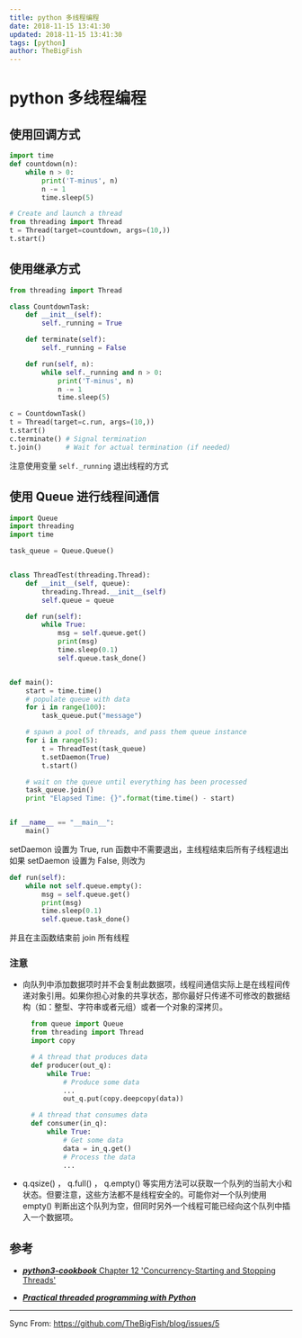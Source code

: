 ```yaml
---
title: python 多线程编程
date: 2018-11-15 13:41:30
updated: 2018-11-15 13:41:30
tags: [python]
author: TheBigFish
---
```

# python 多线程编程

## 使用回调方式

```python
import time
def countdown(n):
    while n > 0:
        print('T-minus', n)
        n -= 1
        time.sleep(5)

# Create and launch a thread
from threading import Thread
t = Thread(target=countdown, args=(10,))
t.start()
```

## 使用继承方式

```python
from threading import Thread

class CountdownTask:
    def __init__(self):
        self._running = True

    def terminate(self):
        self._running = False

    def run(self, n):
        while self._running and n > 0:
            print('T-minus', n)
            n -= 1
            time.sleep(5)

c = CountdownTask()
t = Thread(target=c.run, args=(10,))
t.start()
c.terminate() # Signal termination
t.join()      # Wait for actual termination (if needed)
```

注意使用变量 `self._running` 退出线程的方式

## 使用 Queue 进行线程间通信

```python
import Queue
import threading
import time

task_queue = Queue.Queue()


class ThreadTest(threading.Thread):
    def __init__(self, queue):
        threading.Thread.__init__(self)
        self.queue = queue

    def run(self):
        while True:
            msg = self.queue.get()
            print(msg)
            time.sleep(0.1)
            self.queue.task_done()


def main():
    start = time.time()
    # populate queue with data
    for i in range(100):
        task_queue.put("message")

    # spawn a pool of threads, and pass them queue instance
    for i in range(5):
        t = ThreadTest(task_queue)
        t.setDaemon(True)
        t.start()

    # wait on the queue until everything has been processed
    task_queue.join()
    print "Elapsed Time: {}".format(time.time() - start)


if __name__ == "__main__":
    main()
```

setDaemon 设置为 True, run 函数中不需要退出，主线程结束后所有子线程退出  
如果 setDaemon 设置为 False, 则改为

```python
def run(self):
    while not self.queue.empty():
        msg = self.queue.get()
        print(msg)
        time.sleep(0.1)
        self.queue.task_done()
```

并且在主函数结束前 join 所有线程

### **注意**

-   向队列中添加数据项时并不会复制此数据项，线程间通信实际上是在线程间传递对象引用。如果你担心对象的共享状态，那你最好只传递不可修改的数据结构（如：整型、字符串或者元组）或者一个对象的深拷贝。

    ```python
      from queue import Queue
      from threading import Thread
      import copy

      # A thread that produces data
      def producer(out_q):
          while True:
              # Produce some data
              ...
              out_q.put(copy.deepcopy(data))

      # A thread that consumes data
      def consumer(in_q):
          while True:
              # Get some data
              data = in_q.get()
              # Process the data
              ...
    ```

-   q.qsize() ， q.full() ， q.empty() 等实用方法可以获取一个队列的当前大小和状态。但要注意，这些方法都不是线程安全的。可能你对一个队列使用 empty() 判断出这个队列为空，但同时另外一个线程可能已经向这个队列中插入一个数据项。

## 参考

-   [**_python3-cookbook_** Chapter 12 'Concurrency-Starting and Stopping Threads'](https://python3-cookbook.readthedocs.io/zh_CN/latest/c12/p01_start_stop_thread.html)

-   [**_Practical threaded programming with Python_**](https://www.ibm.com/developerworks/aix/library/au-threadingpython/)


***
Sync From: https://github.com/TheBigFish/blog/issues/5
